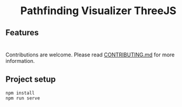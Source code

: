 <h1 align="center">Pathfinding Visualizer ThreeJS</h1>



## Features
#
Contributions are welcome. Please read [CONTRIBUTING.md](./CONTRIBUTING.md) for more information.

## Project setup
```
npm install
npm run serve
